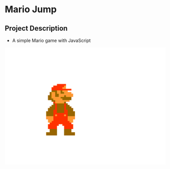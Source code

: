 # Mario Jump

## Project Description
- A simple Mario game with JavaScript

<img src="./image/marioMove.gif" alt="mario">
